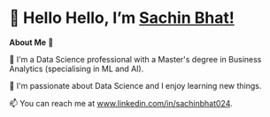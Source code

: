 # 👋 Hello Hello, I’m [Sachin Bhat!](www.linkedin.com/in/sachinbhat024)

**About Me** 🚀
 
 🌱 I'm a Data Science professional with a Master's degree in Business Analytics (specialising in ML and AI).
 
 👀 I'm passionate about Data Science and I enjoy learning new things.
 
 📫 You can reach me at www.linkedin.com/in/sachinbhat024.

<!---
sachinbhat024/sachinbhat024 is a ✨ special ✨ repository because its `README.md` (this file) appears on your GitHub profile.
You can click the Preview link to take a look at your changes.
--->
